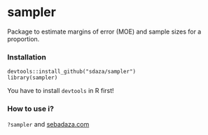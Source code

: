 # sampler
Package to estimate margins of error (MOE) and sample sizes for a proportion.

### Installation

```
devtools::install_github("sdaza/sampler")   
library(sampler)
```

You have to install `devtools` in R first!

### How to use i?

`?sampler` and [sebadaza.com](http://sebadaza.com/)